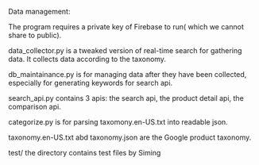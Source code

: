 Data management:

The program requires a private key of Firebase to run( which we cannot share to public).

data_collector.py   is a tweaked version of real-time search for gathering data. It collects data according to the taxonomy.

db_maintainance.py   is for managing data after they have been collected, especially for generating keywords for search api.

search_api.py   contains 3 apis: the search api, the product detail api, the comparison api.

categorize.py   is for parsing taxomony.en-US.txt into readable json.

taxonomy.en-US.txt   abd taxonomy.json are the Google product taxonomy.

test/   the directory contains test files by Siming
